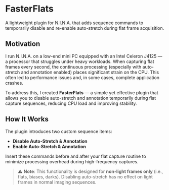 ﻿# **FasterFlats**

A lightweight plugin for N.I.N.A. that adds sequence commands to temporarily disable and re-enable auto-stretch during flat frame acquisition.

## **Motivation**

I run N.I.N.A. on a low-end mini PC equipped with an Intel Celeron J4125 — a processor that struggles under heavy workloads. When capturing flat frames every second, the continuous processing (especially with auto-stretch and annotation enabled) places significant strain on the CPU. This often led to performance issues and, in some cases, complete application crashes.

To address this, I created **FasterFlats** — a simple yet effective plugin that allows you to disable auto-stretch and annotation temporarily during flat capture sequences, reducing CPU load and improving stability.

## **How It Works**

The plugin introduces two custom sequence items:
- **Disable Auto-Stretch & Annotation**
- **Enable Auto-Stretch & Annotation**

Insert these commands before and after your flat capture routine to minimize processing overhead during high-frequency captures.

> ⚠️ **Note**: This functionality is designed for **non-light frames only** (i.e., flats, biases, darks). Disabling auto-stretch has no effect on light frames in normal imaging sequences.